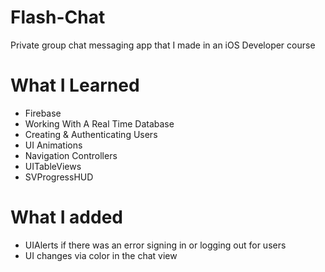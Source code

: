 # Flash-Chat
Private group chat messaging app that I made in an iOS Developer course

# What I Learned

- Firebase
- Working With A Real Time Database
- Creating & Authenticating Users
- UI Animations
- Navigation Controllers
- UITableViews 
- SVProgressHUD


# What I added

- UIAlerts if there was an error signing in or logging out for users
- UI changes via color in the chat view
